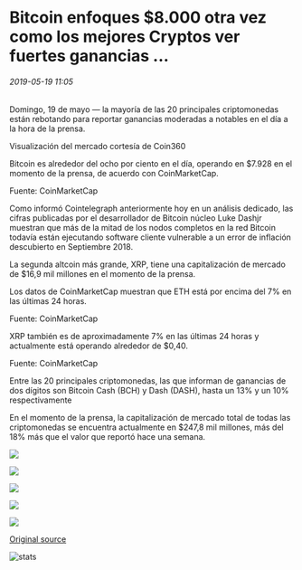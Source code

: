 # Bitcoin enfoques $8.000 otra vez como los mejores Cryptos ver fuertes ganancias ...

###### 2019-05-19 11:05

Domingo, 19 de mayo — la mayoría de las 20 principales criptomonedas están rebotando para reportar ganancias moderadas a notables en el día a la hora de la prensa.

Visualización del mercado cortesía de Coin360

Bitcoin es alrededor del ocho por ciento en el día, operando en $7.928 en el momento de la prensa, de acuerdo con CoinMarketCap.

Fuente: CoinMarketCap

Como informó Cointelegraph anteriormente hoy en un análisis dedicado, las cifras publicadas por el desarrollador de Bitcoin núcleo Luke Dashjr muestran que más de la mitad de los nodos completos en la red Bitcoin todavía están ejecutando software cliente vulnerable a un error de inflación descubierto en Septiembre 2018.

La segunda altcoin más grande, XRP, tiene una capitalización de mercado de $16,9 mil millones en el momento de la prensa.

Los datos de CoinMarketCap muestran que ETH está por encima del 7% en las últimas 24 horas.

Fuente: CoinMarketCap

XRP también es de aproximadamente 7% en las últimas 24 horas y actualmente está operando alrededor de $0,40.

Fuente: CoinMarketCap

Entre las 20 principales criptomonedas, las que informan de ganancias de dos dígitos son Bitcoin Cash (BCH) y Dash (DASH), hasta un 13% y un 10% respectivamente

En el momento de la prensa, la capitalización de mercado total de todas las criptomonedas se encuentra actualmente en $247,8 mil millones, más del 18% más que el valor que reportó hace una semana.

![](https://s3.cointelegraph.com/storage/uploads/view/9ed6933cda1f071e9f9168c609744eb4.png)

![](https://s3.cointelegraph.com/storage/uploads/view/3b32ab206062609468a6510b0d031ea0.png)

![](https://s3.cointelegraph.com/storage/uploads/view/f2f33b65fc5ced8bbf80be09072e8094.png)

![](https://s3.cointelegraph.com/storage/uploads/view/31b2d47429ba52678560ff7f4a1611dd.png)

![](https://s3.cointelegraph.com/storage/uploads/view/0c61588900d0080baf512329abbba081.png)

[Original source](https://cointelegraph.com/news/bitcoin-approaches-8-000-again-as-top-cryptos-see-strong-gains)

![stats](https://c.statcounter.com/11760860/0/a89fa40b/1/ "stats")